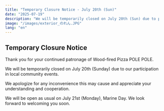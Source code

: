 ```yaml
---
title: "Temporary Closure Notice - July 20th (Sun)"
date: "2025-07-19"
description: "We will be temporarily closed on July 20th (Sun) due to participation in local community events."
image: "/images/exterior_のれん.JPG"
lang: "en"
---
```


## Temporary Closure Notice

Thank you for your continued patronage of Wood-fired Pizza POLE POLE.

We will be temporarily closed on July 20th (Sunday) due to our participation in local community events.

We apologize for any inconvenience this may cause and appreciate your understanding and cooperation.

We will be open as usual on July 21st (Monday), Marine Day.
We look forward to welcoming you soon.
